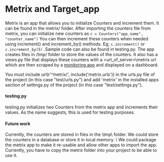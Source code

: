 # Metrix and Target_app
#### 
Metrix is an app that allows you to initialize Counters and increment them. It can be found in the metrix/ folder. After importing the counters file from metrix, you can initialize new counters as `c = Counters("app_name", "counter_name")` You can then increment these counters when needed using increment() and increment_by() methods. Eg; `c.increment()` or ` c.increment_by(5)` .Sample code can also be found in testing.py. The app creates files in /tmp/ folder to store the values of the counters.
It also has a views.py file that displays these counters with a <url_of_server>\metrix url which are then scraped by a [monitoring app](https://github.com/aartibagul/monitoring_app) and displayed on a dashboard.

You must include  url(r'^metrix/', include('metrix.urls')) in the urls.py file of the project (in this case "test/urls.py") and add 'metrix' in the installed apps section of settings.py of the project (in this case "test/settings.py").

#### testing.py
testing.py initializes two Counters from the metrix app and increments their values. As the name suggests, this is used for testing purposes.


#### Future work
Currently, the counters are stored in files in the \tmp\ folder. We could store the counters in a database or store it in local memory. \\
We could package the metrix app to make it re-usable and allow other apps to import the app. Currently, you have to copy the metrix folder into your project to be able to use it.
